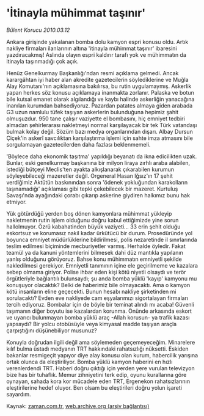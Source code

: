 # 'İtinayla mühimmat taşınır'

*Bülent Korucu 2010.03.12*

<tr><td class="metin" colspan="2" style="padding-top: 20px; padding-left: 5px; ">Ankara girişinde yakalanan bomba dolu kamyon espri konusu oldu. Artık nakliye firmaları ilanlarının altına 'itinayla mühimmat taşınır' ibaresini yazdıracakmış! Aslında olayın espri kaldırır tarafı yok ve mühimmatın da itinayla taşınmadığı çok açık.</td></tr><tr><td class="metin" colspan="2" style="padding-top: 20px; padding-left: 5px; "><p>Henüz Genelkurmay Başkanlığı'ndan resmi açıklama gelmedi. Ancak karargâhtan iyi haber alan akredite gazetecilerin söylediklerine ve Muğla Alay Komutanı'nın açıklamasına bakılırsa, bu rutin uygulamaymış. Askerlik yapan herkes söz konusu açıklamaya inanmakta zorlanır. Palaska ve botun bile kutsal emanet olarak algılandığı ve kaybı halinde askerliğin yanacağına inanılan kurumdan bahsediyoruz. Pazardan patates almaya giden arabada G3 uzun namlulu tüfek taşıyan askerlerin bulunduğuna hepimiz şahit olmuşuzdur. 950 tane çalışır vaziyette el bombasını, hiç emniyet tedbiri almadan şehirlerarası nakletmeyi normal karşılayacak bir tek Türk vatandaşı bulmak kolay değil. Sözüm bazı medya organlarından dışarı. Albay Dursun Çiçek'in askerî savcılıktan karşılaştırma işlemi için sahte imza atmasını bile sorgulamayan gazetecilerden daha fazlası beklenmemeli.
<p>'Böylece daha ekonomik taşıtma' yapıldığı beyanatı da ikna edicilikten uzak. Bunlar, eski genelkurmay başkanına bir milyon liraya zırhlı araba alabilen, istediği bütçeyi Meclis'ten ayakta alkışlanarak çıkarabilen kurumun söyleyebileceği mazeretler değil. Orgeneral Hasan Iğsız'ın 17 şehit verdiğimiz Aktütün baskınından sonra 'ödenek yokluğundan karakolların taşınamadığı' açıklaması gibi tepki çekebilecek bir mazeret. Kurtuluş Savaşı'nda ayağındaki çorabı çıkarıp askerine giydiren halkımız bunu hak etmiyor.
<p>Yük götürdüğü yerden boş dönen kamyonlara mühimmat yükleyip nakletmenin rutin işlem olduğunu doğru kabul ettiğimizde yine sorun hallolmuyor. Özrü kabahatinden büyük vaziyeti... 33 erin şehit olduğu eskortsuz ve korumasız nakil kadar ürkütücü bir durum. Prosedüründe yol boyunca emniyet müdürlüklerine bildirilmesi, polis nezaretinde il sınırlarında teslim edilmesi biçiminde mecburiyetler varmış. Herhalde öyledir. Fakat teamül ya da kanuni yöntemlerini bilmesek dahi düz mantıkla yapılanın yanlış olduğunu görüyoruz. Bahse konu mühimmatın emniyetli şekilde nakledilmesi gerekiyor. Emniyetli tanımının içine ele geçirilmeme ve kazalara sebep olmama giriyor. Polise ihbar eden kişi kötü niyetli olsaydı ve terör örgütleriyle bağlantılı bulunsaydı; şu anda bomba yüklü 'kayıp' kamyonu mu konuşuyor olacaktık? Belki de haberimiz bile olmayacaktı. Ama o kamyon kötü insanların eline geçecekti. Bunun hesabı nakliye şirketinden mi sorulacaktı? Evden eve nakliyede cam eşyalarımızı sigortalayan firmaları tercih ediyoruz. Bombalar için de böyle bir teminat alındı mı acaba! Güvenli taşımanın diğer boyutu ise kazalardan korunma. Önünde arkasında eskort ve uyarıcı bulunmayan bomba yüklü araç -Allah korusun- ya trafik kazası yapsaydı? Bir yolcu otobüsüyle veya kimyasal madde taşıyan araçla çarpıştığını düşünebiliyor musunuz?
<p> Konuyla doğrudan ilgili değil ama söylemeden geçemeyeceğim. Minarelere kılıf bulma üstadı medyanın TRT hakkındaki rahatsızlığı nüksetti. Eskiden bakanlar resmigeçit yapıyor diye alay konusu olan kurum, habercilik yarışına ortak olunca da eleştiriliyor. Bomba yüklü kamyon haberini en hızlı verenlerdendi TRT. Haberi doğru çıktığı için yerden yere vurulan televizyon bize has bir tuhaflık. Memur zihniyetini terk edip, oyunu kurallarına göre oynayan, sahada kora kor mücadele eden TRT, Ergenekon rahatsızlarının eleştirilerine hedef oluyor. Ben olsam bu eleştirileri doğru yolun işareti sayardım.<br/></p></p></p></p></td></tr>

Kaynak: [zaman.com.tr](http://zaman.com.tr/yazar.do?yazino=960629), [web.archive.org (arşiv bağlantısı)](http://web.archive.org/web/20100328013651/http://zaman.com.tr:80/yazar.do?yazino=960629)
